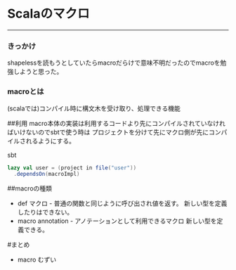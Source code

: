 # Scalaのマクロ
________



### きっかけ
shapelessを読もうとしていたらmacroだらけで意味不明だったのでmacroを勉強しようと思った。



### macroとは
(scalaでは)コンパイル時に構文木を受け取り、処理できる機能



##利用
macro本体の実装は利用するコードより先にコンパイルされていなければいけないのでsbtで使う時は
プロジェクトを分けて先にマクロ側が先にコンパイルされるようにする。

sbt
```scala
lazy val user = (project in file("user"))
  .dependsOn(macroImpl)
```



##macroの種類
* def マクロ - 普通の関数と同じように呼び出され値を返す。 新しい型を定義したりはできない。
* macro annotation - アノテーションとして利用できるマクロ 新しい型を定義できる。






#まとめ
* macro むずい

